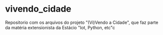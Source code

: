 # vivendo_cidade
Repositorio com os arquivos do projeto "(Vi)Vendo a Cidade", que faz parte da matéria extensionista da Estácio "Iot, Python, etc"c
